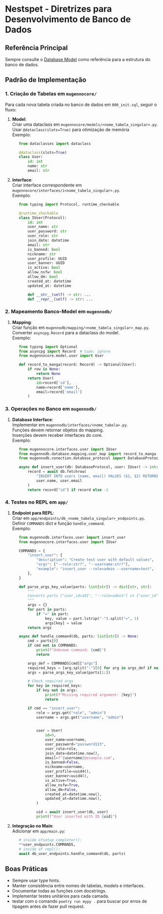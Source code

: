 # Nestspet - Diretrizes para Desenvolvimento de Banco de Dados

## Referência Principal

Sempre consulte o [Database Model](./docs/DATABASE_MODEL.md) como referência para a estrutura do banco de dados.

## Padrão de Implementação

### 1. Criação de Tabelas em `mugennocore/`

Para cada nova tabela criada no banco de dados em `000_init.sql`, seguir o fluxo:

1. **Model**:  
   Criar uma dataclass em `mugennocore/models/<nome_tabela_singular>.py`.  
   Usar `@dataclass(slots=True)` para otimização de memória  
   Exemplo:  

     ```python
        from dataclasses import dataclass

        @dataclass(slots=True)
        class User:
            id: int
            name: str
            email: str
     ```

2. **Interface**:  
   Criar interface correspondente em `mugennocore/interfaces/i<nome_tabela_singular>.py`.  
   Exemplo:  

     ```python
        from typing import Protocol, runtime_checkable

        @runtime_checkable
        class IUser(Protocol):
            id: int
            user_name: str
            user_password: str
            user_role: str
            join_date: datetime
            email: str
            is_banned: bool
            nickname: str
            user_profile: UUID
            user_banner: UUID
            is_active: bool
            allow_nsfw: bool
            allow_dm: bool
            created_at: datetime
            updated_at: datetime

            def __str__(self) -> str: ...
            def __repr__(self) -> str: ...
     ```

### 2. Mapeamento Banco-Model em `mugennodb/`

1. **Mapping**:  
   Criar função em `mugennodb/mapping/<nome_tabela_singular>_map.py`.  
   Converter `asyncpg.Record` para a dataclass do model.  
   Exemplo:  

     ```python
        from typing import Optional
        from asyncpg import Record  # type: ignore
        from mugennocore.model.user import User

        def record_to_manga(record: Record) -> Optional[User]:
            if row is None:
                return None
            return User(
                id=record['id'],
                name=record['name'],
                email=record['email']
            )
     ```

### 3. Operações no Banco em `mugennodb/`

1. **Database Interface**:  
   Implementar em `mugennodb/interfaces/<nome_tabela>.py`.  
   Funções devem retornar objetos do mapping.  
   Inserções devem receber interfaces do core.  
   Exemplo:  

     ```python
        from mugennocore.interfaces.user import IUser
        from mugennodb.database.mapping.user_map import record_to_manga
        from mugennodb.conection.database_protocol import DatabaseProtocol

        async def insert_user(db: DatabaseProtocol, user: IUser) -> int:
            record = await db.fetchrow(
                "INSERT INTO users (name, email) VALUES ($1, $2) RETURNING *",
                user.name, user.email
            )
            return record["id"] if record else -1
     ```

### 4. Testes no REPL em `app/`

1. **Endpoint para REPL**:  
    Criar em `app/endpoints/db_<nome_tabela_singular>_endpoints.py`.  
    Definir `COMMANDS` dict e função `handle_command`.  
    Exemplo:  

     ```python
        from mugennodb.interfaces.user import insert_user
        from mugennocore.interfaces.user import IUser

        COMMANDS = {
            "insert_user": {
                "description": "Create test user with default values",
                "args": ["--role:str?", "--username:str?"],
                "example": "insert_user --role=admin --username=test",
            },
        }

        def parse_args_key_value(parts: list[str]) -> dict[str, str]:
            """
            Converts parts ["user_id=101", "--role=admin"] in {"user_id": "101", "role": "admin"}
            """
            args = {}
            for part in parts:
                if "=" in part:
                    key, value = part.lstrip("-").split("=", 1)
                    args[key] = value
            return args

        async def handle_command(db, parts: list[str]) -> None:
            cmd = parts[0]
            if cmd not in COMMANDS:
                print(f"Unknown command: {cmd}")
                return

            args_def = COMMANDS[cmd]["args"]
            required_keys = [arg.split(":")[0] for arg in args_def if not arg.startswith("--")]
            args = parse_args_key_value(parts[1:])

            # Check required args
            for key in required_keys:
                if key not in args:
                    print(f"Missing required argument: {key}")
                    return

            if cmd == "insert_user":
                role = args.get("role", "admin")
                username = args.get("username", "admin")
                

                user = User(
                    id=0,
                    user_name=username,
                    user_password="password123",
                    user_role=role,
                    join_date=datetime.now(),
                    email=f"{username}@example.com",
                    is_banned=False,
                    nickname=username,
                    user_profile=uuid4(),
                    user_banner=uuid4(),
                    is_active=True,
                    allow_nsfw=True,
                    allow_dm=False,
                    created_at=datetime.now(),
                    updated_at=datetime.now(),
                )

                uid = await insert_user(db, user)
                print(f"User inserted with ID {uid}")
     ```

2. **Integração no Main**:  
   Adicionar em `app/main.py`:

     ```python
        # inside ofsetup_completer():
        **user_endpoints.COMMANDS,
        # inside of repl():
        await db_user_endpoints.handle_command(db, parts)
     ```

## Boas Práticas

- Sempre usar type hints.
- Manter consistência entre nomes de tabelas, models e interfaces.
- Documentar todas as funções com docstrings.
- Implementar testes unitários para cada camada.
- testar com o comando `poetry run mypy .` para buscar por erros de tipagem antes de fazer pull request.
